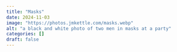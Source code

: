 ```yaml
---
title: "Masks"
date: 2024-11-03
image: "https://photos.jmkettle.com/masks.webp"
alt: "a black and white photo of two men in masks at a party"
categories: []
draft: false
---
```

